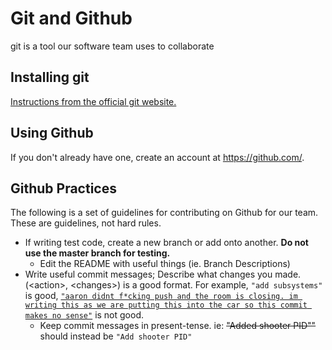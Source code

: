 # Git and Github

git is a tool our software team uses to collaborate
<!-- somebody please add more description ;-; -->

## Installing git

[Instructions from the official git website.](https://git-scm.com/book/en/v2/Getting-Started-Installing-Git)

## Using Github

If you don't already have one, create an account at https://github.com/.


## Github Practices

The following is a set of guidelines for contributing on Github for our team. These are guidelines, not hard rules.

- If writing test code, create a new branch or add onto another. **Do not use the master branch for testing.**
    - Edit the README with useful things (ie. Branch Descriptions)
- Write useful commit messages; Describe what changes you made. (<action\>, <changes\>) is a good format. For example,
`"add subsystems"` is good, [`"aaron didnt f*cking push and the room is closing. im writing this as we are putting this into the car so this commit makes no sense"`](https://github.com/MillsRoboticsTeam253/Code2020/commit/1852ffd53b55373be62a71ae42dea6d1beb92bf7) is not good.
    - Keep commit messages in present-tense. ie: ~~"Added shooter PID""~~ should instead be `"Add shooter PID"`
